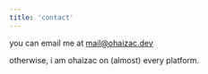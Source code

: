 ```yaml
---
title: 'contact'
---
```


you can email me at mail@ohaizac.dev

otherwise, i am ohaizac on (almost) every platform.
